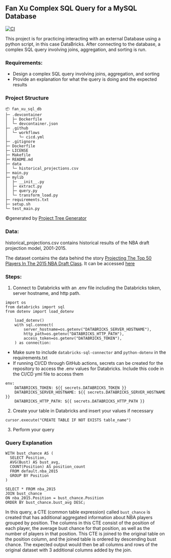 ## Fan Xu Complex SQL Query for a MySQL Database

[![CI](https://github.com/nogibjj/fan_xu_sql_db/actions/workflows/cicd.yml/badge.svg)](https://github.com/nogibjj/fan_xu_sql_db/actions/workflows/cicd.yml)

This project is for practicing interacting with an external Database using a python script, in this case DataBricks. After connecting to the database, a complex SQL query involving joins, aggregation, and sorting is run. 

### Requirements:

- Design a complex SQL query involving joins, aggregation, and sorting
- Provide an explanation for what the query is doing and the expected results

### Project Structure

```
📦 fan_xu_sql_db
├─ .devcontainer
│  ├─ Dockerfile
│  └─ devcontainer.json
├─ .github
│  └─ workflows
│     └─ cicd.yml
├─ .gitignore
├─ Dockerfile
├─ LICENSE
├─ Makefile
├─ README.md
├─ data
│  └─ historical_projections.csv
├─ main.py
├─ mylib
│  ├─ __init__.py
│  ├─ extract.py
│  ├─ query.py
│  └─ transform_load.py
├─ requirements.txt
├─ setup.sh
└─ test_main.py
```
©generated by [Project Tree Generator](https://woochanleee.github.io/project-tree-generator)


### Data:

historical_projections.csv contains historical results of the NBA draft projection model, 2001-2015.

The dataset contains the data behind the story [Projecting The Top 50 Players In The 2015 NBA Draft Class](http://fivethirtyeight.com/features/projecting-the-top-50-players-in-the-2015-nba-draft-class/). It can be accessed [here](https://github.com/fivethirtyeight/data/tree/master/nba-draft-2015)

### Steps:

1. Connect to Databricks with an .env file including the Databricks token, server hostname, and http path.

```
import os
from databricks import sql
from dotenv import load_dotenv

    load_dotenv()
    with sql.connect(
        server_hostname=os.getenv("DATABRICKS_SERVER_HOSTNAME"),
        http_path=os.getenv("DATABRICKS_HTTP_PATH"),
        access_token=os.getenv("DATABRICKS_TOKEN"),
    ) as connection:
```

- Make sure to include `databricks-sql-connector` and `python-dotenv` in the requirements.txt
- If running CI/CD through GitHub actions, secrets can be created for the repository to access the .env values for Databricks. Include this code in the CI/CD yml file to access them

```
env:
    DATABRICKS_TOKEN: ${{ secrets.DATABRICKS_TOKEN }}
    DATABRICKS_SERVER_HOSTNAME: ${{ secrets.DATABRICKS_SERVER_HOSTNAME }}
    DATABRICKS_HTTP_PATH: ${{ secrets.DATABRICKS_HTTP_PATH }}
```

2. Create your table in Databricks and insert your values if necessary

```
cursor.execute("CREATE TABLE IF NOT EXISTS table_name")
```

3. Perform your query

### Query Explanation

```
WITH bust_chance AS (
  SELECT Position,
  AVG(Bust) AS bust_avg,
  COUNT(Position) AS position_count
  FROM default.nba_2015
  GROUP BY Position
)

SELECT * FROM nba_2015
JOIN bust_chance 
ON nba_2015.Position = bust_chance.Position
ORDER BY bust_chance.bust_avg DESC;
```

In this query, a CTE (common table expression) called `bust_chance` is created that has additional aggregated information about NBA players grouped by position. The columns in this CTE consist of the position of each player, the average bust chance for that position, as well as the number of players in that position. This CTE is joined to the original table on the position column, and the joined table is ordered by descending bust chance. The expected output would then be all columns and rows of the original dataset with 3 additional columns added by the join. 